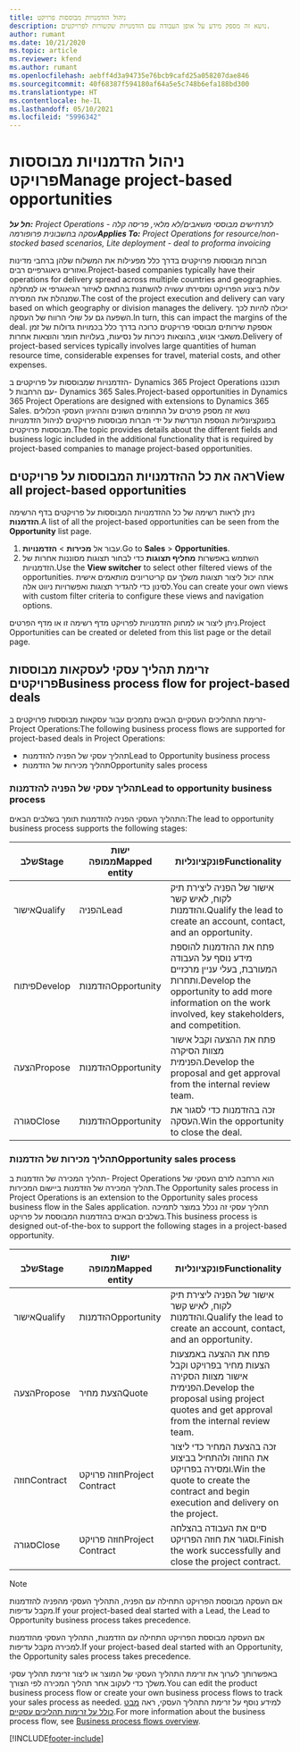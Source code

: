 ```yaml
---
title: ניהול הזדמנויות מבוססות פרויקט
description: נושא זה מספק מידע על אופן העבודה עם הזדמנויות שקשורות לפרויקטים.
author: rumant
ms.date: 10/21/2020
ms.topic: article
ms.reviewer: kfend
ms.author: rumant
ms.openlocfilehash: aebff4d3a94735e76bcb9cafd25a058207dae846
ms.sourcegitcommit: 40f68387f594180af64a5e5c748b6efa188bd300
ms.translationtype: HT
ms.contentlocale: he-IL
ms.lasthandoff: 05/10/2021
ms.locfileid: "5996342"
---
```

# <a name="manage-project-based-opportunities"></a><span data-ttu-id="0658b-103">ניהול הזדמנויות מבוססות פרויקט</span><span class="sxs-lookup"><span data-stu-id="0658b-103">Manage project-based opportunities</span></span>

<span data-ttu-id="0658b-104">_**חל על:** Project Operations לתרחישים מבוססי משאבים/לא מלאי, פריסה קלה - עסקה בחשבונית פרופורמה_</span><span class="sxs-lookup"><span data-stu-id="0658b-104">_**Applies To:** Project Operations for resource/non-stocked based scenarios, Lite deployment - deal to proforma invoicing_</span></span>

<span data-ttu-id="0658b-105">חברות מבוססות פרויקטים בדרך כלל מפעילות את המשלוח שלהן ברחבי מדינות ואזורים גיאוגרפיים רבים.</span><span class="sxs-lookup"><span data-stu-id="0658b-105">Project-based companies typically have their operations for delivery spread across multiple countries and geographies.</span></span> <span data-ttu-id="0658b-106">עלות ביצוע הפרויקט ומסירתו עשויה להשתנות בהתאם לאיזור הגיאוגרפי או למחלקה שמנהלת את המסירה.</span><span class="sxs-lookup"><span data-stu-id="0658b-106">The cost of the project execution and delivery can vary  based on which geography or division manages the delivery.</span></span> <span data-ttu-id="0658b-107">יכולה להיות לכך השפעה גם על שולי הרווח של העסקה.</span><span class="sxs-lookup"><span data-stu-id="0658b-107">In turn, this can impact the margins of the deal.</span></span> <span data-ttu-id="0658b-108">אספקת שירותים מבוססי פרויקטים כרוכה בדרך כלל בכמויות גדולות של זמן משאבי אנוש, בהוצאות ניכרות על נסיעות, בעלויות חומר והוצאות אחרות.</span><span class="sxs-lookup"><span data-stu-id="0658b-108">Delivery of project-based services typically involves large quantities of human resource time, considerable expenses for travel, material costs, and other expenses.</span></span>

<span data-ttu-id="0658b-109">הזדמנויות שמבוססות על פרויקטים ב- Dynamics 365 Project Operations תוכננו עם הרחבות ל- Dynamics 365 Sales.</span><span class="sxs-lookup"><span data-stu-id="0658b-109">Project-based opportunities in Dynamics 365 Project Operations are designed with extensions to Dynamics 365 Sales.</span></span> <span data-ttu-id="0658b-110">נושא זה מספק פרטים על התחומים השונים וההיגיון העסקי הכלולים בפונקציונליות הנוספת הנדרשת על ידי חברות מבוססות פרויקטים לניהול הזדמנויות מבוססות פרויקטים.</span><span class="sxs-lookup"><span data-stu-id="0658b-110">The topic provides details about the different fields and business logic included in the additional functionality that is required by project-based companies to manage project-based opportunities.</span></span>

## <a name="view-all-project-based-opportunities"></a><span data-ttu-id="0658b-111">ראה את כל ההזדמנויות המבוססות על פרויקטים</span><span class="sxs-lookup"><span data-stu-id="0658b-111">View all project-based opportunities</span></span>

<span data-ttu-id="0658b-112">ניתן לראות רשימה של כל ההזדמנויות המבוססות על פרויקטים בדף הרשימה **הזדמנות**.</span><span class="sxs-lookup"><span data-stu-id="0658b-112">A list of all the project-based opportunities can be seen from the **Opportunity** list page.</span></span> 

1. <span data-ttu-id="0658b-113">עבור אל **מכירות** > **הזדמנויות**.</span><span class="sxs-lookup"><span data-stu-id="0658b-113">Go to **Sales** > **Opportunities**.</span></span>
2. <span data-ttu-id="0658b-114">השתמש באפשרות **מחליף תצוגות** כדי לבחור תצוגות מסוננות אחרות של הזדמנויות.</span><span class="sxs-lookup"><span data-stu-id="0658b-114">Use the **View switcher** to select other filtered views of the opportunities.</span></span> <span data-ttu-id="0658b-115">אתה יכול ליצור תצוגות משלך עם קריטריונים מותאמים אישית לסינון כדי להגדיר תצוגות ואפשרויות ניווט אלה.</span><span class="sxs-lookup"><span data-stu-id="0658b-115">You can create your own views with custom filter criteria to configure these views and navigation options.</span></span>

<span data-ttu-id="0658b-116">ניתן ליצור או למחוק הזדמנויות לפרויקט מדף רשימה זו או מדף הפרטים.</span><span class="sxs-lookup"><span data-stu-id="0658b-116">Project Opportunities can be created or deleted from this list page or the detail page.</span></span>

## <a name="business-process-flow-for-project-based-deals"></a><span data-ttu-id="0658b-117">זרימת תהליך עסקי לעסקאות מבוססות פרויקטים</span><span class="sxs-lookup"><span data-stu-id="0658b-117">Business process flow for project-based deals</span></span>

<span data-ttu-id="0658b-118">זרימת התהליכים העסקיים הבאים נתמכים עבור עסקאות מבוססות פרויקטים ב-Project Operations:</span><span class="sxs-lookup"><span data-stu-id="0658b-118">The following business process flows are supported for project-based deals in Project Operations:</span></span>

- <span data-ttu-id="0658b-119">תהליך עסקי של הפניה להזדמנות</span><span class="sxs-lookup"><span data-stu-id="0658b-119">Lead to Opportunity business process</span></span>
- <span data-ttu-id="0658b-120">תהליך מכירות של הזדמנות</span><span class="sxs-lookup"><span data-stu-id="0658b-120">Opportunity sales process</span></span>

### <a name="lead-to-opportunity-business-process"></a><span data-ttu-id="0658b-121">תהליך עסקי של הפניה להזדמנות</span><span class="sxs-lookup"><span data-stu-id="0658b-121">Lead to opportunity business process</span></span> 
<span data-ttu-id="0658b-122">התהליך העסקי הפניה להזדמנות תומך בשלבים הבאים:</span><span class="sxs-lookup"><span data-stu-id="0658b-122">The lead to opportunity business process supports the following stages:</span></span>

| <span data-ttu-id="0658b-123">שלב</span><span class="sxs-lookup"><span data-stu-id="0658b-123">Stage</span></span> | <span data-ttu-id="0658b-124">ישות ממופה</span><span class="sxs-lookup"><span data-stu-id="0658b-124">Mapped entity</span></span> | <span data-ttu-id="0658b-125">פונקציונליות</span><span class="sxs-lookup"><span data-stu-id="0658b-125">Functionality</span></span> |
| --- | --- | --- |
| <span data-ttu-id="0658b-126">אישור</span><span class="sxs-lookup"><span data-stu-id="0658b-126">Qualify</span></span> | <span data-ttu-id="0658b-127">הפניה</span><span class="sxs-lookup"><span data-stu-id="0658b-127">Lead</span></span> | <span data-ttu-id="0658b-128">אישור של הפניה ליצירת תיק לקוח, לאיש קשר והזדמנות.</span><span class="sxs-lookup"><span data-stu-id="0658b-128">Qualify the lead to create an account, contact, and an opportunity.</span></span> |
| <span data-ttu-id="0658b-129">פיתוח</span><span class="sxs-lookup"><span data-stu-id="0658b-129">Develop</span></span> | <span data-ttu-id="0658b-130">הזדמנות</span><span class="sxs-lookup"><span data-stu-id="0658b-130">Opportunity</span></span> | <span data-ttu-id="0658b-131">פתח את ההזדמנות להוספת מידע נוסף על העבודה המעורבת, בעלי עניין מרכזיים ותחרות.</span><span class="sxs-lookup"><span data-stu-id="0658b-131">Develop the opportunity to add more information on the work involved, key stakeholders, and competition.</span></span> |
| <span data-ttu-id="0658b-132">הצעה</span><span class="sxs-lookup"><span data-stu-id="0658b-132">Propose</span></span> | <span data-ttu-id="0658b-133">הזדמנות</span><span class="sxs-lookup"><span data-stu-id="0658b-133">Opportunity</span></span> | <span data-ttu-id="0658b-134">פתח את ההצעה וקבל אישור מצוות הסיקרה הפנימית.</span><span class="sxs-lookup"><span data-stu-id="0658b-134">Develop the proposal and get approval from the internal review team.</span></span> |
| <span data-ttu-id="0658b-135">סגורה</span><span class="sxs-lookup"><span data-stu-id="0658b-135">Close</span></span> | <span data-ttu-id="0658b-136">הזדמנות</span><span class="sxs-lookup"><span data-stu-id="0658b-136">Opportunity</span></span> | <span data-ttu-id="0658b-137">זכה בהזדמנות כדי לסגור את העסקה.</span><span class="sxs-lookup"><span data-stu-id="0658b-137">Win the opportunity to close the deal.</span></span> |

### <a name="opportunity-sales-process"></a><span data-ttu-id="0658b-138">תהליך מכירות של הזדמנות</span><span class="sxs-lookup"><span data-stu-id="0658b-138">Opportunity sales process</span></span>
<span data-ttu-id="0658b-139">תהליך המכירה של הזדמנות ב- Project Operations הוא הרחבה לזרם העסקי של תהליך המכירה של הזדמנות ביישום המכירות.</span><span class="sxs-lookup"><span data-stu-id="0658b-139">The Opportunity sales process in Project Operations is an extension to the Opportunity sales process business flow in the Sales application.</span></span> <span data-ttu-id="0658b-140">תהליך עסקי זה נכלל במוצר לתמיכה בשלבים הבאים בהזדמנות המבוססת על פרויקט.</span><span class="sxs-lookup"><span data-stu-id="0658b-140">This business process is designed out-of-the-box to support the following stages in a project-based opportunity.</span></span>

| <span data-ttu-id="0658b-141">שלב</span><span class="sxs-lookup"><span data-stu-id="0658b-141">Stage</span></span> | <span data-ttu-id="0658b-142">ישות ממופה</span><span class="sxs-lookup"><span data-stu-id="0658b-142">Mapped entity</span></span> | <span data-ttu-id="0658b-143">פונקציונליות</span><span class="sxs-lookup"><span data-stu-id="0658b-143">Functionality</span></span> |
| --- | --- | --- |
| <span data-ttu-id="0658b-144">אישור</span><span class="sxs-lookup"><span data-stu-id="0658b-144">Qualify</span></span> | <span data-ttu-id="0658b-145">הזדמנות</span><span class="sxs-lookup"><span data-stu-id="0658b-145">Opportunity</span></span> | <span data-ttu-id="0658b-146">אישור של הפניה ליצירת תיק לקוח, לאיש קשר והזדמנות.</span><span class="sxs-lookup"><span data-stu-id="0658b-146">Qualify the lead to create an account, contact, and an opportunity.</span></span> |
| <span data-ttu-id="0658b-147">הצעה</span><span class="sxs-lookup"><span data-stu-id="0658b-147">Propose</span></span> | <span data-ttu-id="0658b-148">הצעת מחיר</span><span class="sxs-lookup"><span data-stu-id="0658b-148">Quote</span></span> | <span data-ttu-id="0658b-149">פתח את ההצעה באמצעות הצעות מחיר בפרויקט וקבל אישור מצוות הסקירה הפנימית.</span><span class="sxs-lookup"><span data-stu-id="0658b-149">Develop the proposal using project quotes and get approval from the internal review team.</span></span> |
| <span data-ttu-id="0658b-150">חוזה</span><span class="sxs-lookup"><span data-stu-id="0658b-150">Contract</span></span> | <span data-ttu-id="0658b-151">חוזה פרויקט</span><span class="sxs-lookup"><span data-stu-id="0658b-151">Project Contract</span></span> | <span data-ttu-id="0658b-152">זכה בהצעת המחיר כדי ליצור את החוזה ולהתחיל בביצוע ומסירה בפרויקט.</span><span class="sxs-lookup"><span data-stu-id="0658b-152">Win the quote to create the contract and begin execution and delivery on the project.</span></span> |
| <span data-ttu-id="0658b-153">סגורה</span><span class="sxs-lookup"><span data-stu-id="0658b-153">Close</span></span> | <span data-ttu-id="0658b-154">חוזה פרויקט</span><span class="sxs-lookup"><span data-stu-id="0658b-154">Project Contract</span></span> | <span data-ttu-id="0658b-155">סיים את העבודה בהצלחה וסגור את חוזה הפרויקט.</span><span class="sxs-lookup"><span data-stu-id="0658b-155">Finish the work successfully and close the project contract.</span></span> |

> [!NOTE]
> <span data-ttu-id="0658b-156">אם העסקה מבוססת הפרויקט התחילה עם הפניה, התהליך העסקי מהפניה להזדמנות מקבל עדיפות.</span><span class="sxs-lookup"><span data-stu-id="0658b-156">If your project-based deal started with a Lead, the Lead to Opportunity business process takes precedence.</span></span>
>
> <span data-ttu-id="0658b-157">אם העסקה מבוססת הפרויקט התחילה עם הזדמנות, התהליך העסקי מהזדמנות למכירה מקבל עדיפות.</span><span class="sxs-lookup"><span data-stu-id="0658b-157">If your project-based deal started with an Opportunity, the Opportunity sales process takes precedence.</span></span>

<span data-ttu-id="0658b-158">באפשרותך לערוך את זרימת התהליך העסקי של המוצר או ליצור זרימת תהליך עסקי משלך כדי לעקוב אחר תהליך המכירה לפי הצורך.</span><span class="sxs-lookup"><span data-stu-id="0658b-158">You can edit the product business process flow or create your own business process flows to track your sales process as needed.</span></span> <span data-ttu-id="0658b-159">למידע נוסף על זרימת התהליך העסקי, ראה [‏‫מבט כולל על זרימות תהליכים עסקיים‬](/dynamics365/customerengagement/on-premises/customize/business-process-flows-overview).</span><span class="sxs-lookup"><span data-stu-id="0658b-159">For more information about the business process flow, see [Business process flows overview](/dynamics365/customerengagement/on-premises/customize/business-process-flows-overview).</span></span>


[!INCLUDE[footer-include](../includes/footer-banner.md)]